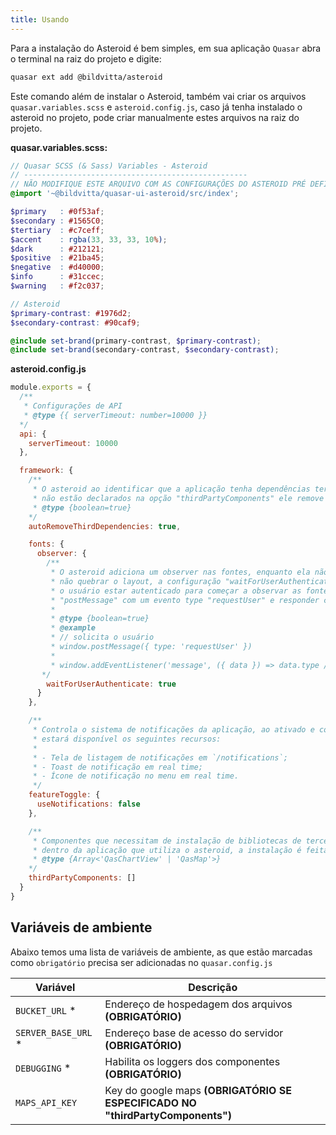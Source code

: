 ```yaml
---
title: Usando
---
```


Para a instalação do Asteroid é bem simples, em sua aplicação `Quasar` abra o terminal na raiz do projeto e digite:

```bash
quasar ext add @bildvitta/asteroid
```

Este comando além de instalar o Asteroid, também vai criar os arquivos `quasar.variables.scss` e `asteroid.config.js`, caso já tenha instalado o asteroid no projeto, pode criar manualmente estes arquivos na raiz do projeto.

**quasar.variables.scss:**
```scss
// Quasar SCSS (& Sass) Variables - Asteroid
// --------------------------------------------------
// NÃO MODIFIQUE ESTE ARQUIVO COM AS CONFIGURAÇÕES DO ASTEROID PRÉ DEFINIDAS!
@import '~@bildvitta/quasar-ui-asteroid/src/index';

$primary   : #0f53af;
$secondary : #1565C0;
$tertiary  : #c7ceff;
$accent    : rgba(33, 33, 33, 10%);
$dark      : #212121;
$positive  : #21ba45;
$negative  : #d40000;
$info      : #31ccec;
$warning   : #f2c037;

// Asteroid
$primary-contrast: #1976d2;
$secondary-contrast: #90caf9;

@include set-brand(primary-contrast, $primary-contrast);
@include set-brand(secondary-contrast, $secondary-contrast);
```

**asteroid.config.js**
```js
module.exports = {
  /**
   * Configurações de API
   * @type {{ serverTimeout: number=10000 }}
  */
  api: {
    serverTimeout: 10000
  },

  framework: {
    /**
     * O asteroid ao identificar que a aplicação tenha dependências terceiras e
     * não estão declarados na opção "thirdPartyComponents" ele remove as dependências da aplicação (package.json), caso precise dessas dependências mesmo que sem os thirdPartyComponents, desative esta opção setando como "false".
     * @type {boolean=true}
    */
    autoRemoveThirdDependencies: true,

    fonts: {
      observer: {
        /**
         * O asteroid adiciona um observer nas fontes, enquanto ela não carrega adiciona um loading para
         * não quebrar o layout, a configuração "waitForUserAuthenticate: true" define que o observer deve esperar
         * o usuário estar autenticado para começar a observar as fontes, para isto a aplicação deve poder receber um
         * "postMessage" com um evento type "requestUser" e responder com um evento type "responseUser".
         *
         * @type {boolean=true}
         * @example
         * // solicita o usuário
         * window.postMessage({ type: 'requestUser' })
         *
         * window.addEventListener('message', ({ data }) => data.type // responseUser })
       */
        waitForUserAuthenticate: true
      }
    },

    /**
     * Controla o sistema de notificações da aplicação, ao ativado e configurado,
     * estará disponível os seguintes recursos:
     *
     * - Tela de listagem de notificações em `/notifications`;
     * - Toast de notificação em real time;
     * - Ícone de notificação no menu em real time.
     */
    featureToggle: {
      useNotifications: false
    },

    /**
     * Componentes que necessitam de instalação de bibliotecas de terceiros
     * dentro da aplicação que utiliza o asteroid, a instalação é feita automaticamente pelo asteroid.
     * @type {Array<'QasChartView' | 'QasMap'>}
    */
    thirdPartyComponents: []
  }
}
```

## Variáveis de ambiente
Abaixo temos uma lista de variáveis de ambiente, as que estão marcadas como `obrigatório` precisa ser adicionadas no `quasar.config.js`

| Variável | Descrição |
| ------------ | ------------ |
| `BUCKET_URL` * | Endereço de hospedagem dos arquivos **(OBRIGATÓRIO)** |
| `SERVER_BASE_URL` * | Endereço base de acesso do servidor **(OBRIGATÓRIO)** |
| `DEBUGGING` * | Habilita os loggers dos componentes **(OBRIGATÓRIO)** |
| `MAPS_API_KEY` | Key do google maps **(OBRIGATÓRIO SE ESPECIFICADO NO "thirdPartyComponents")** |
